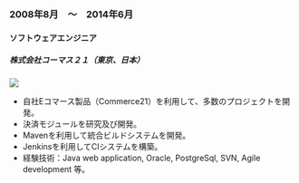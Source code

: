 
### 2008年8月　〜　2014年6月

#### ソフトウェアエンジニア

##### 株式会社コーマス２１（東京、日本）

<a href="http://stackshare.io/allan/commerce21" target="_blank"><img src="https://img.shields.io/badge/tech-stack-0690fa.svg?style=flat"></a>

- 自社Eコマース製品（Commerce21）を利用して、多数のプロジェクトを開発。
- 決済モジュールを研究及び開発。
- Mavenを利用して統合ビルドシステムを開発。
- Jenkinsを利用してCIシステムを構築。
- 経験技術：Java web application, Oracle, PostgreSql, SVN, Agile development 等。
